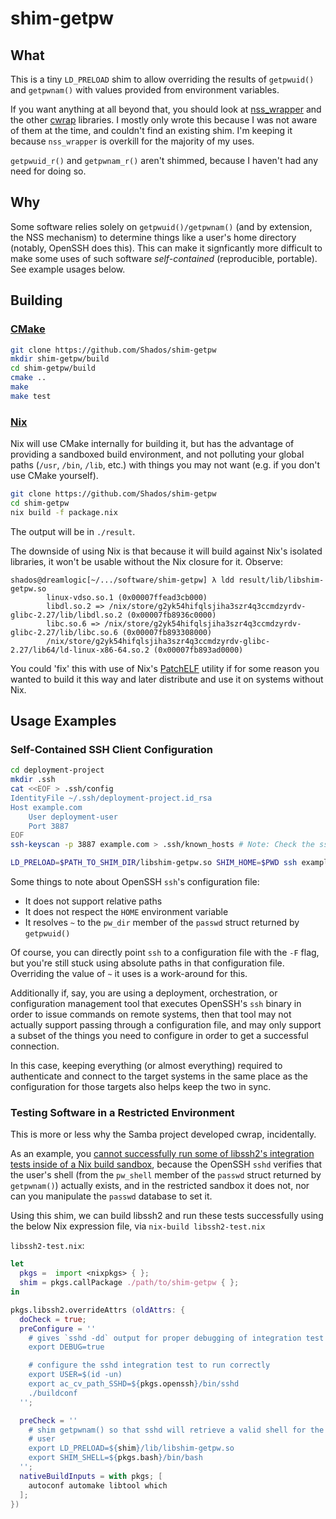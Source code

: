# shim-getpw

## What
This is a tiny `LD_PRELOAD` shim to allow overriding the results of
`getpwuid()` and `getpwnam()` with values provided from environment variables.

If you want anything at all beyond that, you should look at
[nss_wrapper](https://cwrap.org/nss_wrapper.html) and the other
[cwrap](https://cwrap.org/) libraries. I mostly only wrote this because I was
not aware of them at the time, and couldn't find an existing shim. I'm keeping
it because `nss_wrapper` is overkill for the majority of my uses.

`getpwuid_r()` and `getpwnam_r()` aren't shimmed, because I haven't had any
need for doing so.

## Why
Some software relies solely on `getpwuid()/getpwnam()` (and by extension, the
NSS mechanism) to determine things like a user's home directory (notably,
OpenSSH does this).  This can make it signficantly more difficult to make some
uses of such software *self-contained* (reproducible, portable). See example
usages below.


## Building

### [CMake](https://cmake.org/)
```bash
git clone https://github.com/Shados/shim-getpw
mkdir shim-getpw/build
cd shim-getpw/build
cmake ..
make
make test
```

### [Nix](https://nixos.org/nix/)
Nix will use CMake internally for building it, but has the advantage of
providing a sandboxed build environment, and not polluting your global paths
(`/usr`, `/bin`, `/lib`, etc.) with things you may not want (e.g. if you don't
use CMake yourself).

```bash
git clone https://github.com/Shados/shim-getpw
cd shim-getpw
nix build -f package.nix
```
The output will be in `./result`.

The downside of using Nix is that because it will build against Nix's isolated
libraries, it won't be usable without the Nix closure for it. Observe:
```
shados@dreamlogic[~/.../software/shim-getpw] λ ldd result/lib/libshim-getpw.so
        linux-vdso.so.1 (0x00007ffead3cb000)
        libdl.so.2 => /nix/store/g2yk54hifqlsjiha3szr4q3ccmdzyrdv-glibc-2.27/lib/libdl.so.2 (0x00007fb8936c0000)
        libc.so.6 => /nix/store/g2yk54hifqlsjiha3szr4q3ccmdzyrdv-glibc-2.27/lib/libc.so.6 (0x00007fb893308000)
        /nix/store/g2yk54hifqlsjiha3szr4q3ccmdzyrdv-glibc-2.27/lib64/ld-linux-x86-64.so.2 (0x00007fb893ad0000)
```
You could 'fix' this with use of Nix's
[PatchELF](https://nixos.org/patchelf.html) utility if for some reason you
wanted to build it this way and later distribute and use it on systems without Nix.

## Usage Examples

### Self-Contained SSH Client Configuration
```bash
cd deployment-project
mkdir .ssh
cat <<EOF > .ssh/config
IdentityFile ~/.ssh/deployment-project.id_rsa
Host example.com
    User deployment-user
    Port 3887
EOF
ssh-keyscan -p 3887 example.com > .ssh/known_hosts # Note: Check the ssh host key fingerprint matches

LD_PRELOAD=$PATH_TO_SHIM_DIR/libshim-getpw.so SHIM_HOME=$PWD ssh example.com
```
Some things to note about OpenSSH `ssh`'s configuration file:
- It does not support relative paths
- It does not respect the `HOME` environment variable
- It resolves `~` to the `pw_dir` member of the `passwd` struct returned by `getpwuid()`

Of course, you can directly point `ssh` to a configuration file with the `-F`
flag, but you're still stuck using absolute paths in that configuration file.
Overriding the value of `~` it uses is a work-around for this.

Additionally if, say, you are using a deployment, orchestration, or
configuration management tool that executes OpenSSH's `ssh` binary in order to
issue commands on remote systems, then that tool may not actually support
passing through a configuration file, and may only support a subset of the
things you need to configure in order to get a successful connection.

In this case, keeping everything (or almost everything) required to
authenticate and connect to the target systems in the same place as the
configuration for those targets also helps keep the two in sync.

### Testing Software in a Restricted Environment
This is more or less why the Samba project developed cwrap, incidentally.

As an example, you [cannot successfully run some of libssh2's integration tests inside
of a Nix build sandbox](https://github.com/NixOS/nix/issues/2007), because the
OpenSSH `sshd` verifies that the user's shell (from the `pw_shell` member of
the `passwd` struct returned by `getpwnam()`) actually exists, and in the
restricted sandbox it does not, nor can you manipulate the `passwd` database to
set it.

Using this shim, we can build libssh2 and run these tests successfully using
the below Nix expression file, via `nix-build libssh2-test.nix`

`libssh2-test.nix`:
```nix
let
  pkgs =  import <nixpkgs> { };
  shim = pkgs.callPackage ./path/to/shim-getpw { };
in

pkgs.libssh2.overrideAttrs (oldAttrs: {
  doCheck = true;
  preConfigure = ''
    # gives `sshd -dd` output for proper debugging of integration test failure
    export DEBUG=true

    # configure the sshd integration test to run correctly
    export USER=$(id -un)
    export ac_cv_path_SSHD=${pkgs.openssh}/bin/sshd
    ./buildconf
  '';

  preCheck = ''
    # shim getpwnam() so that sshd will retrieve a valid shell for the build
    # user
    export LD_PRELOAD=${shim}/lib/libshim-getpw.so
    export SHIM_SHELL=${pkgs.bash}/bin/bash
  '';
  nativeBuildInputs = with pkgs; [
    autoconf automake libtool which
  ];
})
```
